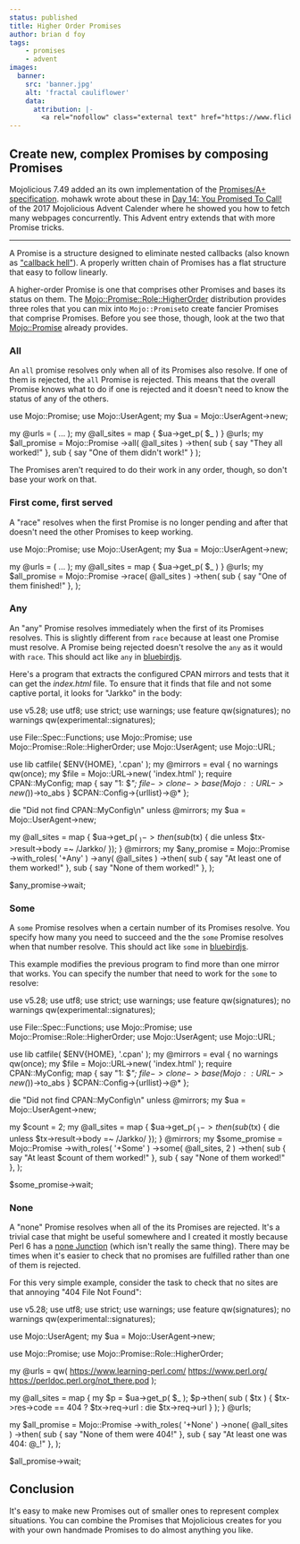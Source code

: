 ```yaml
---
status: published
title: Higher Order Promises
author: brian d foy
tags:
    - promises
    - advent
images:
  banner:
    src: 'banner.jpg'
    alt: 'fractal cauliflower'
    data:
      attribution: |-
        <a rel="nofollow" class="external text" href="https://www.flickr.com/photos/joeshlabotnik/3059554662/">Image</a> by <a href="https://www.flickr.com/photos/joeshlabotnik/">Joe Shlabotnik</a> <a href="https://creativecommons.org/licenses/by-sa/2.0" title="Creative Commons Attribution-Share Alike 2.0">CC BY-SA 2.0</a>
---
```

## Create new, complex Promises by composing Promises

Mojolicious 7.49 added an its own implementation of the [Promises/A+ specification](https://promisesaplus.com). mohawk wrote about these in [Day 14: You Promised To Call!](https://mojolicious.io/blog/2017/12/14/day-14-you-promised-to-call/) of the 2017 Mojolicious Advent Calender where he showed you how to fetch many webpages concurrently. This Advent entry extends that with  more Promise tricks.

---

A Promise is a structure designed to eliminate nested callbacks (also known as ["callback hell"](http://callbackhell.com)). A properly written chain of Promises has a flat structure that easy to follow linearly.

A higher-order Promise is one that comprises other Promises and bases its status on them. The [Mojo::Promise::Role::HigherOrder](https://metacpan.org/pod/Mojo::Promise::Role::HigherOrder) distribution provides three roles that you can mix into `Mojo::Promise`to create fancier Promises that comprise Promises. Before you see those, though, look at the two that [Mojo::Promise](https://mojolicious.org/perldoc/Mojo/Promise) already provides.


### All

An `all` promise resolves only when all of its Promises also resolve. If one of them is rejected, the `all` Promise is rejected. This means that the overall Promise knows what to do if one is rejected and it doesn't need to know the status of any of the others.

  use Mojo::Promise;
  use Mojo::UserAgent;
  my $ua = Mojo::UserAgent->new;

  my @urls = ( ... );
  my @all_sites = map { $ua->get_p( $_ ) } @urls;
  my $all_promise = Mojo::Promise
    ->all( @all_sites )
    ->then(
      sub { say "They all worked!" },
      sub { say "One of them didn't work!" }
      );

The Promises aren't required to do their work in any order, though, so don't base your work on that.

### First come, first served

A "race" resolves when the first Promise is no longer pending and after that doesn't need the other Promises to keep working.

  use Mojo::Promise;
  use Mojo::UserAgent;
  my $ua = Mojo::UserAgent->new;

  my @urls = ( ... );
  my @all_sites = map { $ua->get_p( $_ ) } @urls;
  my $all_promise = Mojo::Promise
    ->race( @all_sites )
    ->then(
      sub { say "One of them finished!" },
      );

### Any


An "any" Promise resolves immediately when the first of its Promises resolves. This is slightly different from `race` because at least one Promise must resolve. A Promise being rejected doesn't resolve the `any` as it would with `race`. This should act like `any` in [bluebirdjs](http://bluebirdjs.com/docs/api/promise.any.html).

Here's a program that extracts the configured CPAN mirrors and tests that it can get the _index.html_ file. To ensure that it finds that file and not some captive portal, it looks for "Jarkko" in the body:

  use v5.28;
  use utf8;
  use strict;
  use warnings;
  use feature qw(signatures);
  no warnings qw(experimental::signatures);

  use File::Spec::Functions;
  use Mojo::Promise;
  use Mojo::Promise::Role::HigherOrder;
  use Mojo::UserAgent;
  use Mojo::URL;

  use lib catfile( $ENV{HOME}, '.cpan' );
  my @mirrors = eval {
    no warnings qw(once);
    my $file = Mojo::URL->new( 'index.html' );
    require CPAN::MyConfig;
    map { say "1: $_"; $file->clone->base(Mojo::URL->new($_))->to_abs }
      $CPAN::Config->{urllist}->@*
    };

  die "Did not find CPAN::MyConfig\n" unless @mirrors;
  my $ua = Mojo::UserAgent->new;

  my @all_sites = map {
    $ua->get_p( $_ )->then( sub ($tx) {
        die unless $tx->result->body =~ /Jarkko/ });
    } @mirrors;
  my $any_promise = Mojo::Promise
    ->with_roles( '+Any' )
    ->any( @all_sites )
    ->then(
      sub { say "At least one of them worked!" },
      sub { say "None of them worked!" },
      );

  $any_promise->wait;

### Some

A `some` Promise resolves when a certain number of its Promises resolve. You specify how many you need to succeed and the the `some` Promise resolves when that number resolve. This should act like `some` in [bluebirdjs](http://bluebirdjs.com/docs/api/promise.some.html).

This example modifies the previous program to find more than one mirror that works. You can specify the number that need to work for the `some` to resolve:

  use v5.28;
  use utf8;
  use strict;
  use warnings;
  use feature qw(signatures);
  no warnings qw(experimental::signatures);

  use File::Spec::Functions;
  use Mojo::Promise;
  use Mojo::Promise::Role::HigherOrder;
  use Mojo::UserAgent;
  use Mojo::URL;

  use lib catfile( $ENV{HOME}, '.cpan' );
  my @mirrors = eval {
    no warnings qw(once);
    my $file = Mojo::URL->new( 'index.html' );
    require CPAN::MyConfig;
    map { say "1: $_"; $file->clone->base(Mojo::URL->new($_))->to_abs }
      $CPAN::Config->{urllist}->@*
    };

  die "Did not find CPAN::MyConfig\n" unless @mirrors;
  my $ua = Mojo::UserAgent->new;

  my $count = 2;
  my @all_sites = map {
    $ua->get_p( $_ )->then( sub ($tx) {
        die unless $tx->result->body =~ /Jarkko/ });
    } @mirrors;
  my $some_promise = Mojo::Promise
    ->with_roles( '+Some' )
    ->some( \@all_sites, 2 )
    ->then(
      sub { say "At least $count of them worked!" },
      sub { say "None of them worked!" },
      );

  $some_promise->wait;

### None

A "none" Promise resolves when all of the its Promises are rejected. It's a trivial case that might be useful somewhere and I created it mostly because Perl 6 has a [none Junction](https://docs.perl6.org/routine/none) (which isn't really the same thing). There may be times when it's easier to check that no promises are fulfilled rather than one of them is rejected.

For this very simple example, consider the task to check that no sites are that annoying "404 File Not Found":

  use v5.28;
  use utf8;
  use strict;
  use warnings;
  use feature qw(signatures);
  no warnings qw(experimental::signatures);

  use Mojo::UserAgent;
  my $ua = Mojo::UserAgent->new;

  use Mojo::Promise;
  use Mojo::Promise::Role::HigherOrder;

  my @urls = qw(
    https://www.learning-perl.com/
    https://www.perl.org/
    https://perldoc.perl.org/not_there.pod
    );

  my @all_sites = map {
    my $p = $ua->get_p( $_ );
    $p->then( sub ( $tx ) {
      $tx->res->code == 404 ? $tx->req->url : die $tx->req->url
      } );
    } @urls;

  my $all_promise = Mojo::Promise
    ->with_roles( '+None' )
    ->none( @all_sites )
    ->then(
      sub { say "None of them were 404!" },
      sub { say "At least one was 404: @_!" },
      );

  $all_promise->wait;

## Conclusion

It's easy to make new Promises out of smaller ones to represent complex situations. You can combine the Promises that Mojolicious creates for you with your own handmade Promises to do almost anything you like.
